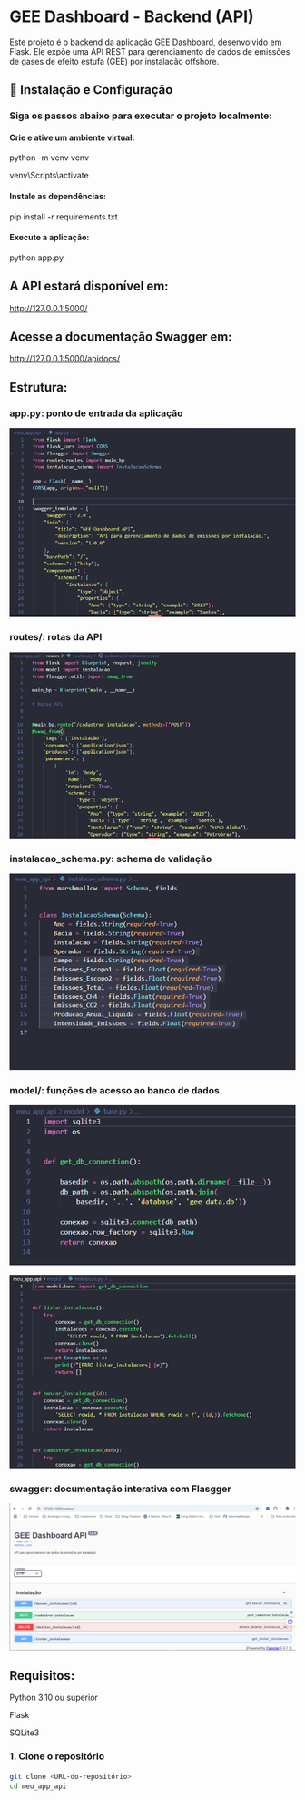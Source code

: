 # GEE Dashboard - Backend (API)

Este projeto é o backend da aplicação GEE Dashboard, desenvolvido em Flask. Ele expõe uma API REST para gerenciamento de dados de emissões de gases de efeito estufa (GEE) por instalação offshore.

## 🔧 Instalação e Configuração

### Siga os passos abaixo para executar o projeto localmente:

#### Crie e ative um ambiente virtual:

python -m venv venv

venv\Scripts\activate

#### Instale as dependências:

pip install -r requirements.txt

#### Execute a aplicação:

python app.py

## A API estará disponível em:

http://127.0.0.1:5000/

## Acesse a documentação Swagger em:

http://127.0.0.1:5000/apidocs/

## Estrutura:

### app.py: ponto de entrada da aplicação

![alt text](image.png)

### routes/: rotas da API

![alt text](image-1.png)

### instalacao_schema.py: schema de validação

![alt text](image-2.png)

### model/: funções de acesso ao banco de dados

![alt text](image-4.png)

![alt text](image-5.png)

### swagger: documentação interativa com Flasgger

![alt text](image-6.png)

## Requisitos:

Python 3.10 ou superior

Flask

SQLite3

### 1. Clone o repositório
```bash
git clone <URL-do-repositório>
cd meu_app_api
